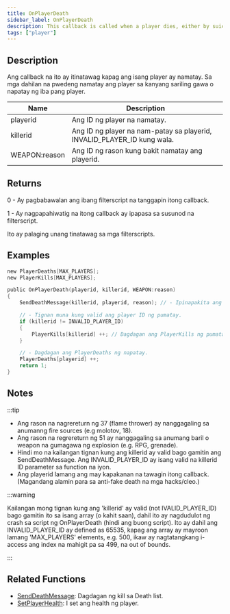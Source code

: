 ```yaml
---
title: OnPlayerDeath
sidebar_label: OnPlayerDeath
description: This callback is called when a player dies, either by suicide or by being killed by another player.
tags: ["player"]
---
```


## Description

Ang callback na ito ay itinatawag kapag ang isang player ay namatay. Sa mga dahilan na pwedeng namatay ang player sa kanyang sariling gawa o napatay ng iba pang player.

| Name          | Description                                                             |
|---------------|-------------------------------------------------------------------------|
| playerid      | Ang ID ng player na namatay.                                            |
| killerid      | Ang ID ng player na nam-patay sa playerid, INVALID_PLAYER_ID kung wala. |
| WEAPON:reason | Ang ID ng rason kung bakit namatay ang playerid.                        |

## Returns

0 - Ay pagbabawalan ang ibang filterscript na tanggapin itong callback.

1 - Ay nagpapahiwatig na itong callback ay ipapasa sa susunod na filterscript.

Ito ay palaging unang tinatawag sa mga filterscripts.

## Examples

```c
new PlayerDeaths[MAX_PLAYERS];
new PlayerKills[MAX_PLAYERS];

public OnPlayerDeath(playerid, killerid, WEAPON:reason)
{
    SendDeathMessage(killerid, playerid, reason); // - Ipinapakita ang impormasyon ng pagpatay sa kill feed.

    // - Tignan muna kung valid ang player ID ng pumatay.
    if (killerid != INVALID_PLAYER_ID)
    {
        PlayerKills[killerid] ++; // Dagdagan ang PlayerKills ng pumatay.
    }

    // - Dagdagan ang PlayerDeaths ng napatay.
    PlayerDeaths[playerid] ++;
    return 1;
}
```

## Notes

:::tip

- Ang rason na nagrereturn ng 37 (flame thrower) ay nanggagaling sa anumanng fire sources (e.g molotov, 18).
- Ang rason na regrereturn ng 51 ay nanggagaling sa anumang baril o weapon na gumagawa ng explosion (e.g. RPG, grenade).
- Hindi mo na kailangan tignan kung ang killerid ay valid bago gamitin ang SendDeathMessage. Ang INVALID_PLAYER_ID ay isang valid na killerid ID parameter sa function na iyon.
- Ang playerid lamang ang may kapakanan na tawagin itong callback. (Magandang alamin para sa anti-fake death na mga hacks/cleo.)


:::warning

Kailangan mong tignan kung ang 'killerid' ay valid (not IVALID_PLAYER_ID) bago gamitin ito sa isang array (o kahit saan), dahil ito ay nagdudulot ng crash sa script  ng OnPlayerDeath (hindi ang buong script). Ito ay dahil ang INVALID_PLAYER_ID ay defined as 65535, kapag ang array ay mayroon lamang 'MAX_PLAYERS' elements, e.g. 500, ikaw ay nagtatangkang i-access ang index na mahigit pa sa 499, na out of bounds.

:::

## Related Functions

- [SendDeathMessage](../functions/SendDeathMessage): Dagdagan ng kill sa Death list.
- [SetPlayerHealth](../functions/SetPlayerHealth): I set ang health ng player.
